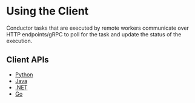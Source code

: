 # Using the Client

Conductor tasks that are executed by remote workers communicate over HTTP endpoints/gRPC to poll for the task and update the status of the execution.

## Client APIs

* [Python](../documentation/clientsdks/python-sdk.md)
* [Java](../documentation/clientsdks/java-sdk.md)
* [.NET](../documentation/clientsdks/csharp-sdk.md)
* [Go](../documentation/clientsdks/go-sdk.md)
